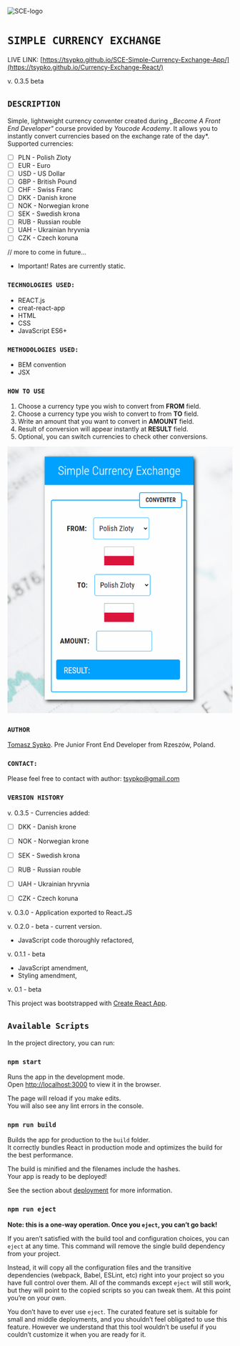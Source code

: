 
![SCE-logo](https://raw.githubusercontent.com/TSypko/Currency-Exchange-React/master/src/share-mini.png)
# `SIMPLE CURRENCY EXCHANGE`
LIVE LINK: [https://tsypko.github.io/SCE-Simple-Currency-Exchange-App/](https://tsypko.github.io/Currency-Exchange-React/)

 v. 0.3.5 beta
## `DESCRIPTION`
Simple, lightweight currency conventer created during ,*,Become A Front End Developer"* course provided by *Youcode Academy*.
It allows you to instantly convert currencies based on the exchange rate of the day*.
Supported currencies: 

 - [ ] PLN - Polish Zloty
 - [ ] EUR - Euro
 - [ ] USD - US Dollar
 - [ ] GBP - British Pound
 - [ ] CHF - Swiss Franc
 - [ ] DKK - Danish krone
 - [ ] NOK - Norwegian krone
 - [ ] SEK - Swedish krona
 - [ ] RUB - Russian rouble
 - [ ] UAH - Ukrainian hryvnia
 - [ ] CZK - Czech koruna

 // more to come in future...
* Important! Rates are currently static.

### `TECHNOLOGIES USED:`

- REACT.js
- creat-react-app
- HTML
- CSS
- JavaScript ES6+


### `METHODOLOGIES USED:`

- BEM convention
- JSX

### `HOW TO USE`

1. Choose a currency type you wish to convert from **FROM** field.
2. Choose a currency type you wish to convert to from **TO** field.
3. Write an amount that you want to convert in **AMOUNT** field.
4. Result of conversion will appear instantly at **RESULT** field.
5. Optional, you can switch currencies to check other conversions.

![enter image description here](https://raw.githubusercontent.com/TSypko/SCE-Simple-Currency-Exchange-App/master/images/sce__usage.gif)

### `AUTHOR`
[Tomasz Sypko](https://tsypko.github.io/homepage/). Pre Junior Front End Developer from Rzeszów, Poland. 
### `CONTACT:`
Please feel free to contact with author: [tsypko@gmail.com](tsypko@gmail.com)

### `VERSION HISTORY`
v. 0.3.5 - Currencies added:
 - [ ] DKK - Danish krone
 - [ ] NOK - Norwegian krone
 - [ ] SEK - Swedish krona
 - [ ] RUB - Russian rouble
 - [ ] UAH - Ukrainian hryvnia
 - [ ] CZK - Czech koruna


v. 0.3.0 - Application exported to React.JS

v. 0.2.0 - beta - current version.
- JavaScript code thoroughly refactored,

v. 0.1.1 - beta
- JavaScript amendment,
- Styling amendment,

v. 0.1 - beta


This project was bootstrapped with [Create React App](https://github.com/facebook/create-react-app).

## `Available Scripts`

In the project directory, you can run:

### `npm start`

Runs the app in the development mode.<br />
Open [http://localhost:3000](http://localhost:3000) to view it in the browser.

The page will reload if you make edits.<br />
You will also see any lint errors in the console.

### `npm run build`

Builds the app for production to the `build` folder.<br />
It correctly bundles React in production mode and optimizes the build for the best performance.

The build is minified and the filenames include the hashes.<br />
Your app is ready to be deployed!

See the section about [deployment](https://facebook.github.io/create-react-app/docs/deployment) for more information.

### `npm run eject`

**Note: this is a one-way operation. Once you `eject`, you can’t go back!**

If you aren’t satisfied with the build tool and configuration choices, you can `eject` at any time. This command will remove the single build dependency from your project.

Instead, it will copy all the configuration files and the transitive dependencies (webpack, Babel, ESLint, etc) right into your project so you have full control over them. All of the commands except `eject` will still work, but they will point to the copied scripts so you can tweak them. At this point you’re on your own.

You don’t have to ever use `eject`. The curated feature set is suitable for small and middle deployments, and you shouldn’t feel obligated to use this feature. However we understand that this tool wouldn’t be useful if you couldn’t customize it when you are ready for it.